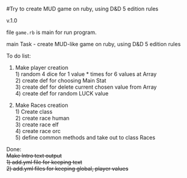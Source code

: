 #Try to create MUD game on ruby, using D&amp;D 5 edition rules

v.1.0

file `game.rb` is main for run program.
 
main Task - create MUD-like game on ruby, using D&D 5 edition rules <br>

To do list:


1. Make player creation <br>
        1) random 4 dice for 1 value * times for 6 values at Array <br>
        2) create def for choosing Main Stat <br>
        3) create def for delete current chosen value from Array <br>
        4) create def for random LUCK value

2. Make Races creation <br>
        1) Create class <br>
        2) create race human <br>
        3) create race elf <br>
        4) create race orc <br>
        5) define common methods and take out to class Races <br>

Done:<br>
~~Make Intro text output <br>
        1) add.yml file for keeping text <br>
        2) add.yml files for keeping global, player values~~ <br>
